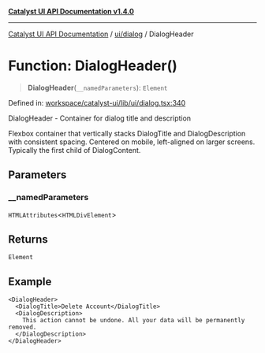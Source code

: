 [**Catalyst UI API Documentation v1.4.0**](../../../README.md)

---

[Catalyst UI API Documentation](../../../README.md) / [ui/dialog](../README.md) / DialogHeader

# Function: DialogHeader()

> **DialogHeader**(`__namedParameters`): `Element`

Defined in: [workspace/catalyst-ui/lib/ui/dialog.tsx:340](https://github.com/TheBranchDriftCatalyst/catalyst-ui/blob/main/lib/ui/dialog.tsx#L340)

DialogHeader - Container for dialog title and description

Flexbox container that vertically stacks DialogTitle and DialogDescription
with consistent spacing. Centered on mobile, left-aligned on larger screens.
Typically the first child of DialogContent.

## Parameters

### \_\_namedParameters

`HTMLAttributes`\<`HTMLDivElement`\>

## Returns

`Element`

## Example

```tsx
<DialogHeader>
  <DialogTitle>Delete Account</DialogTitle>
  <DialogDescription>
    This action cannot be undone. All your data will be permanently removed.
  </DialogDescription>
</DialogHeader>
```
